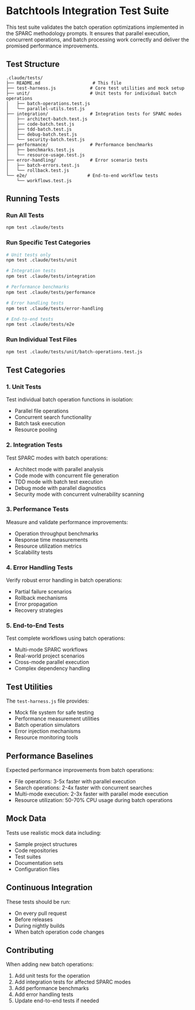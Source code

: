 # Batchtools Integration Test Suite

This test suite validates the batch operation optimizations implemented in the SPARC methodology prompts. It ensures that parallel execution, concurrent operations, and batch processing work correctly and deliver the promised performance improvements.

## Test Structure

```
.claude/tests/
├── README.md                    # This file
├── test-harness.js             # Core test utilities and mock setup
├── unit/                       # Unit tests for individual batch operations
│   ├── batch-operations.test.js
│   └── parallel-utils.test.js
├── integration/                # Integration tests for SPARC modes
│   ├── architect-batch.test.js
│   ├── code-batch.test.js
│   ├── tdd-batch.test.js
│   ├── debug-batch.test.js
│   └── security-batch.test.js
├── performance/                # Performance benchmarks
│   ├── benchmarks.test.js
│   └── resource-usage.test.js
├── error-handling/             # Error scenario tests
│   ├── batch-errors.test.js
│   └── rollback.test.js
└── e2e/                       # End-to-end workflow tests
    └── workflows.test.js
```

## Running Tests

### Run All Tests
```bash
npm test .claude/tests
```

### Run Specific Test Categories
```bash
# Unit tests only
npm test .claude/tests/unit

# Integration tests
npm test .claude/tests/integration

# Performance benchmarks
npm test .claude/tests/performance

# Error handling tests
npm test .claude/tests/error-handling

# End-to-end tests
npm test .claude/tests/e2e
```

### Run Individual Test Files
```bash
npm test .claude/tests/unit/batch-operations.test.js
```

## Test Categories

### 1. Unit Tests
Test individual batch operation functions in isolation:
- Parallel file operations
- Concurrent search functionality
- Batch task execution
- Resource pooling

### 2. Integration Tests
Test SPARC modes with batch operations:
- Architect mode with parallel analysis
- Code mode with concurrent file generation
- TDD mode with batch test execution
- Debug mode with parallel diagnostics
- Security mode with concurrent vulnerability scanning

### 3. Performance Tests
Measure and validate performance improvements:
- Operation throughput benchmarks
- Response time measurements
- Resource utilization metrics
- Scalability tests

### 4. Error Handling Tests
Verify robust error handling in batch operations:
- Partial failure scenarios
- Rollback mechanisms
- Error propagation
- Recovery strategies

### 5. End-to-End Tests
Test complete workflows using batch operations:
- Multi-mode SPARC workflows
- Real-world project scenarios
- Cross-mode parallel execution
- Complex dependency handling

## Test Utilities

The `test-harness.js` file provides:
- Mock file system for safe testing
- Performance measurement utilities
- Batch operation simulators
- Error injection mechanisms
- Resource monitoring tools

## Performance Baselines

Expected performance improvements from batch operations:
- File operations: 3-5x faster with parallel execution
- Search operations: 2-4x faster with concurrent searches
- Multi-mode execution: 2-3x faster with parallel mode execution
- Resource utilization: 50-70% CPU usage during batch operations

## Mock Data

Tests use realistic mock data including:
- Sample project structures
- Code repositories
- Test suites
- Documentation sets
- Configuration files

## Continuous Integration

These tests should be run:
- On every pull request
- Before releases
- During nightly builds
- When batch operation code changes

## Contributing

When adding new batch operations:
1. Add unit tests for the operation
2. Add integration tests for affected SPARC modes
3. Add performance benchmarks
4. Add error handling tests
5. Update end-to-end tests if needed